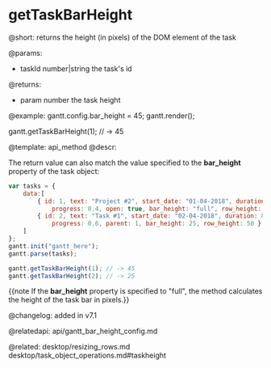getTaskBarHeight
=============


@short: returns the height (in pixels) of the DOM element of the task


@params:
- taskId	number|string	the task's id

@returns:
- param		number		the task height


@example:
gantt.config.bar_height = 45;
gantt.render();

gantt.getTaskBarHeight(1); // -> 45

@template:	api_method
@descr:

The return value can also match the value specified to the **bar_height** property of the task object:

~~~js
var tasks = {
  	data:[
     	{ id: 1, text: "Project #2", start_date: "01-04-2018", duration: 18, 
		 	progress: 0.4, open: true, bar_height: "full", row_height: 50 }, 
		{ id: 2, text: "Task #1", start_date: "02-04-2018", duration: 8, 
			progress: 0.6, parent: 1, bar_height: 25, row_height: 50 },
   	]
};
gantt.init("gantt_here");
gantt.parse(tasks);

gantt.getTaskBarHeight(1); // -> 45
gantt.getTaskBarHeight(2); // -> 25
~~~

{{note 
If the **bar_height** property is specified to "full", the method calculates the height of the task bar in pixels.}}


@changelog: added in v7.1

@relatedapi: api/gantt_bar_height_config.md

@related: 
desktop/resizing_rows.md
desktop/task_object_operations.md#taskheight